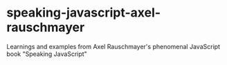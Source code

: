 # speaking-javascript-axel-rauschmayer
Learnings and examples from Axel Rauschmayer's phenomenal JavaScript book "Speaking JavaScript"
